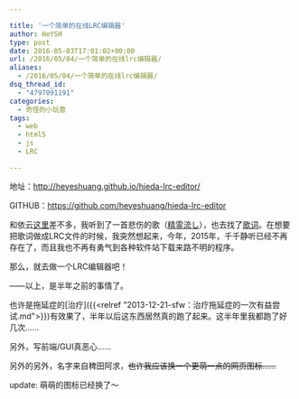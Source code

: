 ```yaml
---

title: '一个简单的在线LRC编辑器'
author: HeYSH
type: post
date: 2016-05-03T17:01:02+00:00
url: /2016/05/04/一个简单的在线lrc编辑器/
aliases:
  - /2016/05/04/一个简单的在线lrc编辑器/
dsq_thread_id:
  - "4797091191"
categories:
  - 奇怪的小玩意
tags:
  - web
  - html5
  - js
  - LRC

---
```

地址：<http://heyeshuang.github.io/hieda-lrc-editor/>

GITHUB：<https://github.com/heyeshuang/hieda-lrc-editor>

和依云[这里](http://lilydjwg.is-programmer.com/2016/4/30/aisareruhana.200019.html)差不多，我听到了一首悲伤的歌（[精霊流し](http://music.163.com/#/song?id=766522)），也去找了[歌词](http://bulo.hujiang.com/diary/111537/)。在想要把歌词做成LRC文件的时候，我突然想起来，今年，2015年，千千静听已经不再存在了，而且我也不再有勇气到各种软件站下载来路不明的程序。

那么，就去做一个LRC编辑器吧！

——以上，是半年之前的事情了。

也许是拖延症的[治疗]({{<relref "2013-12-21-sfw：治疗拖延症的一次有益尝试.md">}})有效果了，半年以后这东西居然真的跑了起来。这半年里我都跑了好几次……

另外，写前端/GUI真恶心……

另外的另外，名字来自稗田阿求，~~也许我应该换一个更萌一点的网页图标……~~

update: 萌萌的图标已经换了～



 
